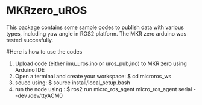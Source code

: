 # MKRzero_uROS
This package contains some sample codes to publish data with various types, including yaw angle in ROS2 platform. The MKR zero arduino was tested succesfully.

#Here is how to use the codes
1)	Upload code (either imu_uros.ino or uros_pub,ino) to MKR zero using Arduino IDE
2)	Open a terminal and create your workspace: $ cd microros_ws
3)	souce using: $ source install/local_setup.bash
4)	run the node using : $ ros2 run micro_ros_agent micro_ros_agent serial --dev /dev/ttyACM0
